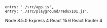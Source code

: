 ```
entry: './src/app.js',
entry: './src/playground/redux101.js',
```

Node 8.5.0
Express 4
React 15.6
React Router 4
